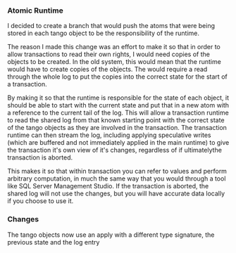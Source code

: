 ### Atomic Runtime 

I decided to create a branch that would push the atoms that were being
stored in each tango object to be the responsibility of the runtime.

The reason I made this change was an effort to make it so that in order
to allow transactions to read their own rights, I would need copies of
the objects to be created. In the old system, this would mean that the
runtime would have to create copies of the objects. The would require
a read through the whole log to put the copies into the correct state 
for the start of a transaction.

By making it so that the runtime is responsible for the state of each
object, it should be able to start with the current state and put that
in a new atom with a reference to the current tail of the log. This will
allow a transaction runtime to read the shared log from that known 
starting point with the correct state of the tango objects as they are
involved in the transaction. The transaction runtime can then stream 
the log, including applying speculative writes (which are buffered and
not immediately applied in the main runtime) to give the transaction 
it's own view of it's changes, regardless of if ultimatelythe transaction 
is aborted.

This makes it so that within transaction you can refer to values and 
perform arbitrary computation, in much the same way that you would
through a tool like SQL Server Management Studio. If the transaction
is aborted, the shared log will not use the changes, but you will have
accurate data locally if you choose to use it.

### Changes

The tango objects now use an apply with a different type signature,
the previous state and the log entry
